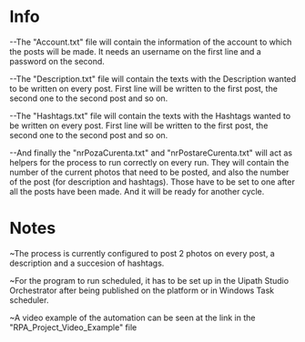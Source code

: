 # Info
--The "Account.txt" file will contain the information of the account to which the posts will be made. It needs an username on the first line and a password on the second.

--The "Description.txt" file will contain the texts with the Description wanted to be written on every post. First line will be written to the first post, the second one to the second post and so on.

--The "Hashtags.txt" file will contain the texts with the Hashtags wanted to be written on every post. First line will be written to the first post, the second one to the second post and so on.

--And finally the "nrPozaCurenta.txt" and "nrPostareCurenta.txt" will act as helpers for the process to run correctly on every run. They will contain the number of the current photos that need to be posted,
  and also the number of the post (for description and hashtags). Those have to be set to one after all the posts have been made. And it will be ready for another cycle.
  
# Notes
   ~The process is currently configured to post 2 photos on every post, a description and a succesion of hashtags.                          
   
   ~For the program to run scheduled, it has to be set up in the Uipath Studio Orchestrator after being published on the platform or in Windows Task scheduler.

   ~A video example of the automation can be seen at the link in the "RPA_Project_Video_Example" file
